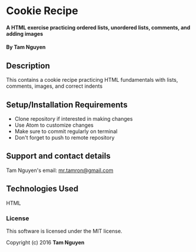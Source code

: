 # Cookie Recipe

#### A HTML exercise practicing ordered lists, unordered lists, comments, and adding images

#### By Tam Nguyen

## Description

This contains a cookie recipe practicing HTML fundamentals with lists, comments, images, and correct indents

## Setup/Installation Requirements

* Clone repository if interested in making changes
* Use Atom to customize changes
* Make sure to commit regularly on terminal
* Don't forget to push to remote repository

## Support and contact details

Tam Nguyen's email: mr.tamron@gmail.com

## Technologies Used

HTML

### License

This software is licensed under the MIT license.

Copyright (c) 2016 **Tam Nguyen**
